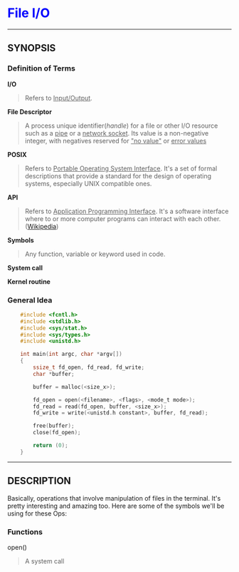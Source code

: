 # <span style="color:blue">File I/O</span>

----------------------------------------------------------------------------------------

## SYNOPSIS

### Definition of Terms

<b>I/O</b>

> Refers to <u>Input/Output</u>.

<b>File Descriptor</b>

> A process unique identifier(*handle*) for a file or other I/O resource such as a <u>pipe</u> or a <u>network socket</u>. Its value is a non-negative integer, with negatives reserved for <u>"no value"</u> or <u>error values</u>

<b>POSIX</b>

> Refers to <u>Portable Operating System Interface</u>. It's a set of formal descriptions that provide a standard for the design of operating systems, especially UNIX compatible ones.

<b>API</b>

> Refers to <u>Application Programming Interface</u>. It's a software interface where to or more computer programs can interact with each other.([Wikipedia](https://en.wikipedia.org/wiki/API))

<b>Symbols</b>

> Any function, variable or keyword used in code.

<b>System call</b>

> 

<b>Kernel routine</b>

>

### General Idea

```c
	#include <fcntl.h>
	#include <stdlib.h>
	#include <sys/stat.h>
	#include <sys/types.h>
	#include <unistd.h>

	int main(int argc, char *argv[])
	{
		ssize_t fd_open, fd_read, fd_write;
		char *buffer;

		buffer = malloc(<size_x>);

		fd_open = open(<filename>, <flags>, <mode_t mode>);
		fd_read = read(fd_open, buffer, <size_x>);
		fd_write = write(<unistd.h constant>, buffer, fd_read);

		free(buffer);
		close(fd_open);

		return (0);
	}
```

----------------------------------------------------------------------------------------

## DESCRIPTION

Basically, operations that involve manipulation of files in the terminal. It's pretty interesting and amazing too.
Here are some of the symbols we'll be using for these Ops:

### Functions

open()

> A system call
